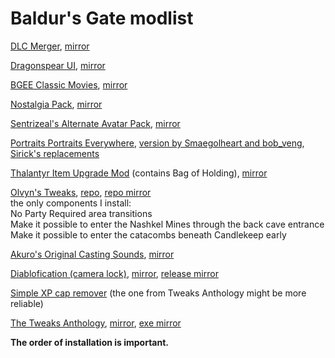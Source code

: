 # Baldur's Gate modlist

[DLC Merger](https://www.nexusmods.com/baldursgate/mods/28), [mirror](https://drive.google.com/file/d/19GjQjCvqV6DQav2Lj-lHAMpwVI__di__/view?usp=sharing)  

[Dragonspear UI](https://www.nexusmods.com/baldursgate/mods/27), [mirror](https://drive.google.com/file/d/1P8Gy4SRFxhL-PybfBj-4WdScZdAXnqv5/view?usp=sharing)  

[BGEE Classic Movies](https://www.nexusmods.com/baldursgate/mods/24), [mirror](https://drive.google.com/file/d/17n3VVXFmnSxUd7beYWain4Bpw6sNMDQE/view?usp=sharing)   

[Nostalgia Pack](https://www.nexusmods.com/baldursgate/mods/26), [mirror](https://drive.google.com/file/d/1o3viOf_VgCOIvcXRSUZaMJGkkA0ZnTJA/view?usp=sharing)    

[Sentrizeal's Alternate Avatar Pack](https://www.nexusmods.com/baldursgate/mods/30), [mirror](https://drive.google.com/file/d/19zO0cWw44Q9hszuY4Ts_FU20VmeVapLL/view?usp=sharing)  

[Portraits Portraits Everywhere](https://www.nexusmods.com/baldursgate/mods/31), [version by Smaegolheart and bob_veng](https://drive.google.com/file/d/11d6Cbv4QVc1B7eGX7y_V0qLKfYHUIyR2/view?usp=sharing), [Sirick's replacements](https://drive.google.com/file/d/12d88-RVfPH9wO4aE4zx-XF09W97fWq1b/view?usp=sharing)  

[Thalantyr Item Upgrade Mod](https://www.nexusmods.com/baldursgate/mods/34) (contains Bag of Holding), [mirror](https://drive.google.com/file/d/11NEaQ-JJ1zTXbZYOxLtWtHE98tpy2yi8/view?usp=sharing)  

[Olvyn's Tweaks](https://www.nexusmods.com/baldursgate/mods/33), [repo](https://github.com/OlvynChuru/Olvyn-Tweaks), [repo mirror](https://github.com/the-overdriven/BG-IwD-Olvyn-Tweaks)  
the only components I install:  
No Party Required area transitions  
Make it possible to enter the Nashkel Mines through the back cave entrance  
Make it possible to enter the catacombs beneath Candlekeep early  

[Akuro's Original Casting Sounds](https://www.nexusmods.com/baldursgate/mods/29), [mirror](https://drive.google.com/file/d/1IVEnYo4vcukGHO2X42vT1mf4LmaAu7Zk/view?usp=sharing)  

[Diablofication (camera lock)](https://github.com/m-architek/Diablofication), [mirror](https://github.com/the-overdriven/BG-Diablofication), [release mirror](https://drive.google.com/file/d/1zz9YV8nnbo2U8KdanGpzVM8OAUjm_2Hs/view?usp=sharing)  

[Simple XP cap remover](https://www.nexusmods.com/baldursgate/mods/35) (the one from Tweaks Anthology might be more reliable)  

[The Tweaks Anthology](https://www.gibberlings3.net/mods/tweaks/tweaks/), [mirror](https://github.com/the-overdriven/BG-IwD-Tweaks-Anthology), [exe mirror](https://drive.google.com/file/d/17ZzEb4NVrFVitSpl97ZvFWCrXKufSYyx/view?usp=sharing)   

**The order of installation is important.**
